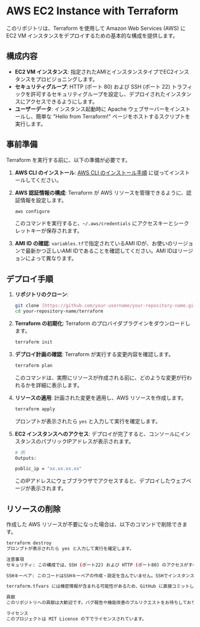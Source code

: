# AWS EC2 Instance with Terraform

このリポジトリは、Terraform を使用して Amazon Web Services (AWS) に EC2 VM インスタンスをデプロイするための基本的な構成を提供します。

## 構成内容

* **EC2 VM インスタンス**: 指定されたAMIとインスタンスタイプでEC2インスタンスをプロビジョニングします。
* **セキュリティグループ**: HTTP (ポート 80) および SSH (ポート 22) トラフィックを許可するセキュリティグループを設定し、デプロイされたインスタンスにアクセスできるようにします。
* **ユーザーデータ**: インスタンス起動時に Apache ウェブサーバーをインストールし、簡単な "Hello from Terraform!" ページをホストするスクリプトを実行します。

## 事前準備

Terraform を実行する前に、以下の準備が必要です。

1.  **AWS CLI のインストール**:
    [AWS CLI のインストール手順](https://docs.aws.amazon.com/cli/latest/userguide/install-cliv2.html) に従ってインストールしてください。

2.  **AWS 認証情報の構成**:
    Terraform が AWS リソースを管理できるように、認証情報を設定します。
    ```bash
    aws configure
    ```
    このコマンドを実行すると、`~/.aws/credentials` にアクセスキーとシークレットキーが保存されます。

3.  **AMI ID の確認**:
    `variables.tf`で指定されているAMI IDが、お使いのリージョンで最新かつ正しいAMI IDであることを確認してください。AMI IDはリージョンによって異なります。

## デプロイ手順

1.  **リポジトリのクローン**:
    ```bash
    git clone [https://github.com/your-username/your-repository-name.git](https://github.com/your-username/your-repository-name.git)
    cd your-repository-name/terraform
    ```

2.  **Terraform の初期化**:
    Terraform のプロバイダプラグインをダウンロードします。
    ```bash
    terraform init
    ```

3.  **デプロイ計画の確認**:
    Terraform が実行する変更内容を確認します。
    ```bash
    terraform plan
    ```
    このコマンドは、実際にリソースが作成される前に、どのような変更が行われるかを詳細に表示します。

4.  **リソースの適用**:
    計画された変更を適用し、AWS リソースを作成します。
    ```bash
    terraform apply
    ```
    プロンプトが表示されたら `yes` と入力して実行を確定します。

5.  **EC2 インスタンスへのアクセス**:
    デプロイが完了すると、コンソールにインスタンスのパブリックIPアドレスが表示されます。
    
    ```bash
    # 例
    Outputs:

    public_ip = "xx.xx.xx.xx"
    ```

    このIPアドレスにウェブブラウザでアクセスすると、デプロイしたウェブページが表示されます。

## リソースの削除

作成した AWS リソースが不要になった場合は、以下のコマンドで削除できます。

```bash
terraform destroy
プロンプトが表示されたら yes と入力して実行を確定します。

注意事項
セキュリティ: この構成では、SSH (ポート22) および HTTP (ポート80) のアクセスがすべてのIPアドレス (0.0.0.0/0) から許可されています。本番環境では、source_cidr を特定のIPアドレス範囲に制限するなど、セキュリティグループのルールを厳格化してください。

SSHキーペア: このコードはSSHキーペアの作成・設定を含んでいません。SSHでインスタンスにアクセスするには、事前にキーペアを作成し、aws_instanceリソースにkey_nameを追加する必要があります。

terraform.tfvars には機密情報が含まれる可能性があるため、GitHub に直接コミットしないでください。.gitignore ファイルに terraform.tfvars を追加することをお勧めします。

貢献
このリポジトリへの貢献は大歓迎です。バグ報告や機能改善のプルリクエストをお待ちしております。

ライセンス
このプロジェクトは MIT License の下でライセンスされています。